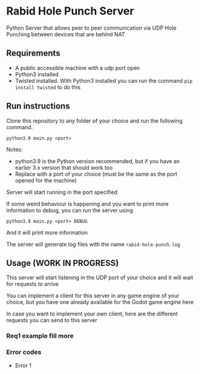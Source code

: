 # Rabid Hole Punch Server

Python Server that allows peer to peer communication via UDP Hole Punching between devices that are behind NAT

## Requirements

- A public accessible machine with a udp port open
- Python3 installed
- Twisted installed. With Python3 installed you can run the command `pip install twisted` to do this


## Run instructions

Clone this repository to any folder of your choice and run the following command. 

```
python3.9 main.py <port>
```
Notes:
- python3.9 is the Python version recommended, but if you have an earlier 3.x version that should work too
- Replace <port> with a port of your choice (must be the same as the port opened for the machine)

Server will start running in the port specified

If some weird behaviour is happening and you want to print more information to debug, you can run the server using

```
python3.9 main.py <port> DEBUG
```

And it will print more information

The server will generate log files with the name `rabid-hole-punch.log`

## Usage (WORK IN PROGRESS)

This server will start listening in the UDP port of your choice and it will wait for requests to arrive

You can implement a client for this server in any game engine of your choice, but you have one already available for the Godot game engine here

In case you want to implement your own client, here are the different requests you can send to this server

### Req1 example fill more

### Error codes
- Error 1
